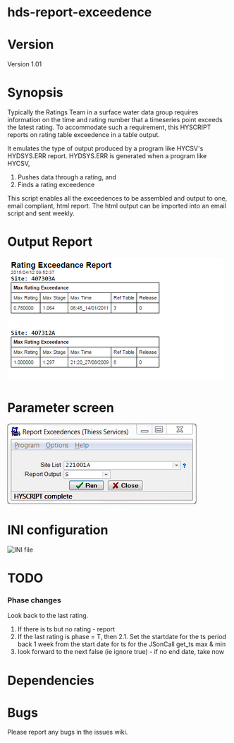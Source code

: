 hds-report-exceedence
=====================

# Version

Version 1.01

# Synopsis

Typically the Ratings Team in a surface water data group requires information on the time and rating number that a timeseries point exceeds the latest rating. To accommodate such a requirement, this HYSCRIPT reports on rating table exceedence in a table output. 

It emulates the type of output produced by a program like HYCSV's HYDSYS.ERR report. HYDSYS.ERR is generated when a program like HYCSV, 

1. Pushes data through a rating, and 
2. Finds a rating exceedence

This script enables all the exceedences to be assembled and output to one, email compliant, html report. The html output can be imported into an email script and sent weekly.

# Output Report

![Output Report](/images/report.png)

# Parameter screen

![Parameter screen](/images/psc.png)

# INI configuration

![INI file](/images/ini.png)

# TODO

### Phase changes

Look back to the last rating.

1. If there is ts but no rating - report
2. If the last rating is phase = T, then 
2.1. Set the startdate for the ts period back 1 week from the start date for ts for the JSonCall get_ts max & min
3. look forward to the next false (ie ignore true) - if no end date, take now

 
# Dependencies

  
# Bugs

Please report any bugs in the issues wiki.

